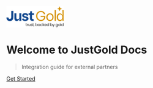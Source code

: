 <img src="assets/logo.svg" width="150">

# Welcome to JustGold Docs
> Integration guide for external partners

[Get Started](getting-started.md)